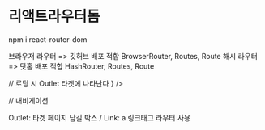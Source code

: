 # 리액트라우터돔

npm i react-router-dom

브라우저 라우터 => 깃허브 배포 적합 BrowserRouter, Routes, Route
해시 라우터 => 닷홈 배포 적합 HashRouter, Routes, Route

<WrapComponent>
<BrowerRouter>
    <Routes>
        <Route path='/' element={네비게이션}>
            // 로딩 시 Outlet 타겟에 나타난다
            <Route index element={<MainComponent />} />
            <Route />
        </Route>
    </Routes>
</BrowerRouter>

// 내비게이션 
<Headercomponent></Headercomponent>

Outlet: 타겟 페이지 담길 박스 / Link: a 링크태그 라우터 사용
